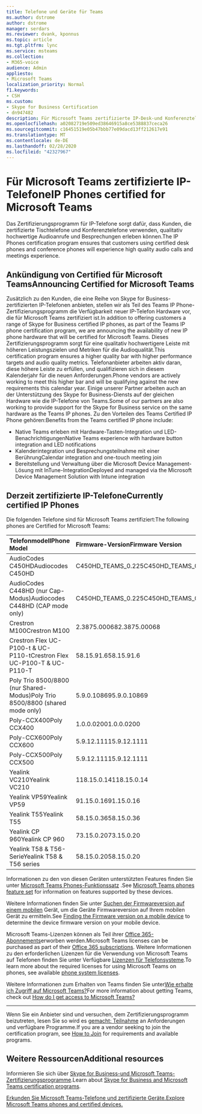 ```yaml
---
title: Telefone und Geräte für Teams
ms.author: dstrome
author: dstrome
manager: serdars
ms.reviewer: dvank, kponnus
ms.topic: article
ms.tgt.pltfrm: lync
ms.service: msteams
ms.collection:
- M365-voice
audience: Admin
appliesto:
- Microsoft Teams
localization_priority: Normal
f1.keywords:
- CSH
ms.custom:
- Skype for Business Certification
- dn947482
description: Für Microsoft Teams zertifizierte IP-Desk-und Konferenztelefone
ms.openlocfilehash: a02082719e509ed38646915a8ce5388837ceca26
ms.sourcegitcommit: c16451519e05b47bbb77e09dacd13ff212617e91
ms.translationtype: MT
ms.contentlocale: de-DE
ms.lasthandoff: 02/28/2020
ms.locfileid: "42327967"
---
```

# <a name="ip-phones-certified-for-microsoft-teams"></a><span data-ttu-id="55798-103">Für Microsoft Teams zertifizierte IP-Telefone</span><span class="sxs-lookup"><span data-stu-id="55798-103">IP Phones certified for Microsoft Teams</span></span>

<span data-ttu-id="55798-104">Das Zertifizierungsprogramm für IP-Telefone sorgt dafür, dass Kunden, die zertifizierte Tischtelefone und Konferenztelefone verwenden, qualitativ hochwertige Audioanrufe und Besprechungen erleben können.</span><span class="sxs-lookup"><span data-stu-id="55798-104">The IP Phones certification program ensures that customers using certified desk phones and conference phones will experience high quality audio calls and meetings experience.</span></span>

## <a name="announcing-certified-for-microsoft-teams"></a><span data-ttu-id="55798-105">Ankündigung von Certified für Microsoft Teams</span><span class="sxs-lookup"><span data-stu-id="55798-105">Announcing Certified for Microsoft Teams</span></span>

<span data-ttu-id="55798-106">Zusätzlich zu den Kunden, die eine Reihe von Skype for Business-zertifizierten IP-Telefonen anbieten, stellen wir als Teil des Teams IP Phone-Zertifizierungsprogramm die Verfügbarkeit neuer IP-Telefon Hardware vor, die für Microsoft Teams zertifiziert ist.</span><span class="sxs-lookup"><span data-stu-id="55798-106">In addition to offering customers a range of Skype for Business certified IP phones, as part of the Teams IP phone certification program, we are announcing the availability of new IP phone hardware that will be certified for Microsoft Teams.</span></span> <span data-ttu-id="55798-107">Dieses Zertifizierungsprogramm sorgt für eine qualitativ hochwertigere Leiste mit höheren Leistungszielen und Metriken für die Audioqualität.</span><span class="sxs-lookup"><span data-stu-id="55798-107">This certification program ensures a higher quality bar with higher performance targets and audio quality metrics.</span></span> <span data-ttu-id="55798-108">Telefonanbieter arbeiten aktiv daran, diese höhere Leiste zu erfüllen, und qualifizieren sich in diesem Kalenderjahr für die neuen Anforderungen.</span><span class="sxs-lookup"><span data-stu-id="55798-108">Phone vendors are actively working to meet this higher bar and will be qualifying against the new requirements this calendar year.</span></span> <span data-ttu-id="55798-109">Einige unserer Partner arbeiten auch an der Unterstützung des Skype for Business-Diensts auf der gleichen Hardware wie die IP-Telefone von Teams.</span><span class="sxs-lookup"><span data-stu-id="55798-109">Some of our partners are also working to provide support for the Skype for Business service on the same hardware as the Teams IP phones.</span></span> <span data-ttu-id="55798-110">Zu den Vorteilen des Teams Certified IP Phone gehören:</span><span class="sxs-lookup"><span data-stu-id="55798-110">Benefits from the Teams certified IP phone include:</span></span>

- <span data-ttu-id="55798-111">Native Teams erleben mit Hardware-Tasten-Integration und LED-Benachrichtigungen</span><span class="sxs-lookup"><span data-stu-id="55798-111">Native Teams experience with hardware button integration and LED notifications</span></span>
- <span data-ttu-id="55798-112">Kalenderintegration und Besprechungsteilnahme mit einer Berührung</span><span class="sxs-lookup"><span data-stu-id="55798-112">Calendar integration and one-touch meeting join</span></span>
- <span data-ttu-id="55798-113">Bereitstellung und Verwaltung über die Microsoft Device Management-Lösung mit InTune-Integration</span><span class="sxs-lookup"><span data-stu-id="55798-113">Deployed and managed via the Microsoft Device Management Solution with Intune integration</span></span>

## <a name="currently-certified-ip-phones"></a><span data-ttu-id="55798-114">Derzeit zertifizierte IP-Telefone</span><span class="sxs-lookup"><span data-stu-id="55798-114">Currently certified IP Phones</span></span>

<span data-ttu-id="55798-115">Die folgenden Telefone sind für Microsoft Teams zertifiziert:</span><span class="sxs-lookup"><span data-stu-id="55798-115">The following phones are Certified for Microsoft Teams:</span></span>

|<span data-ttu-id="55798-116">Telefonmodell</span><span class="sxs-lookup"><span data-stu-id="55798-116">Phone Model</span></span>|<span data-ttu-id="55798-117">Firmware-Version</span><span class="sxs-lookup"><span data-stu-id="55798-117">Firmware Version</span></span>|<span data-ttu-id="55798-118">Veröffentlichungsdatum</span><span class="sxs-lookup"><span data-stu-id="55798-118">Release Date</span></span> |
|:---|:---|:---|
|<span data-ttu-id="55798-119">AudioCodes C450HD</span><span class="sxs-lookup"><span data-stu-id="55798-119">Audiocodes C450HD</span></span> | <span data-ttu-id="55798-120">C450HD_TEAMS_0.225</span><span class="sxs-lookup"><span data-stu-id="55798-120">C450HD_TEAMS_0.225</span></span> | <span data-ttu-id="55798-121">März 2019</span><span class="sxs-lookup"><span data-stu-id="55798-121">March 2019</span></span>|
|<span data-ttu-id="55798-122">AudioCodes C448HD (nur Cap-Modus)</span><span class="sxs-lookup"><span data-stu-id="55798-122">Audiocodes C448HD (CAP mode only)</span></span> | <span data-ttu-id="55798-123">C450HD_TEAMS_0.225</span><span class="sxs-lookup"><span data-stu-id="55798-123">C450HD_TEAMS_0.225</span></span> | <span data-ttu-id="55798-124">März 2019</span><span class="sxs-lookup"><span data-stu-id="55798-124">March 2019</span></span>|
|<span data-ttu-id="55798-125">Crestron M100</span><span class="sxs-lookup"><span data-stu-id="55798-125">Crestron M100</span></span>|<span data-ttu-id="55798-126">2.3875.00068</span><span class="sxs-lookup"><span data-stu-id="55798-126">2.3875.00068</span></span>|<span data-ttu-id="55798-127">Dezember 2018</span><span class="sxs-lookup"><span data-stu-id="55798-127">December 2018</span></span>|
|<span data-ttu-id="55798-128">Crestron Flex UC-P100-t & UC-P110-t</span><span class="sxs-lookup"><span data-stu-id="55798-128">Crestron Flex UC-P100-T & UC-P110-T</span></span>  | <span data-ttu-id="55798-129">58.15.91.6</span><span class="sxs-lookup"><span data-stu-id="55798-129">58.15.91.6</span></span> |<span data-ttu-id="55798-130">Januar 2019</span><span class="sxs-lookup"><span data-stu-id="55798-130">January 2019</span></span>|
|<span data-ttu-id="55798-131">Poly Trio 8500/8800 (nur Shared-Modus)</span><span class="sxs-lookup"><span data-stu-id="55798-131">Poly Trio 8500/8800 (shared mode only)</span></span>| <span data-ttu-id="55798-132">5.9.0.10869</span><span class="sxs-lookup"><span data-stu-id="55798-132">5.9.0.10869</span></span>|<span data-ttu-id="55798-133">Juni 2019</span><span class="sxs-lookup"><span data-stu-id="55798-133">June 2019</span></span>|
|<span data-ttu-id="55798-134">Poly-CCX400</span><span class="sxs-lookup"><span data-stu-id="55798-134">Poly CCX400</span></span> | <span data-ttu-id="55798-135">1.0.0.0200</span><span class="sxs-lookup"><span data-stu-id="55798-135">1.0.0.0200</span></span> | <span data-ttu-id="55798-136">Januar 2020</span><span class="sxs-lookup"><span data-stu-id="55798-136">January 2020</span></span>|
|<span data-ttu-id="55798-137">Poly-CCX600</span><span class="sxs-lookup"><span data-stu-id="55798-137">Poly CCX600</span></span> | <span data-ttu-id="55798-138">5.9.12.1111</span><span class="sxs-lookup"><span data-stu-id="55798-138">5.9.12.1111</span></span>| <span data-ttu-id="55798-139">Januar 2020</span><span class="sxs-lookup"><span data-stu-id="55798-139">January 2020</span></span>|
|<span data-ttu-id="55798-140">Poly-CCX500</span><span class="sxs-lookup"><span data-stu-id="55798-140">Poly CCX500</span></span> | <span data-ttu-id="55798-141">5.9.12.1111</span><span class="sxs-lookup"><span data-stu-id="55798-141">5.9.12.1111</span></span>| <span data-ttu-id="55798-142">Dezember 2019</span><span class="sxs-lookup"><span data-stu-id="55798-142">December 2019</span></span>|
|<span data-ttu-id="55798-143">Yealink VC210</span><span class="sxs-lookup"><span data-stu-id="55798-143">Yealink VC210</span></span>| <span data-ttu-id="55798-144">118.15.0.14</span><span class="sxs-lookup"><span data-stu-id="55798-144">118.15.0.14</span></span>|<span data-ttu-id="55798-145">2020. Februar</span><span class="sxs-lookup"><span data-stu-id="55798-145">February 2020</span></span>|
|<span data-ttu-id="55798-146">Yealink VP59</span><span class="sxs-lookup"><span data-stu-id="55798-146">Yealink VP59</span></span> | <span data-ttu-id="55798-147">91.15.0.16</span><span class="sxs-lookup"><span data-stu-id="55798-147">91.15.0.16</span></span> |<span data-ttu-id="55798-148">Juni 2019</span><span class="sxs-lookup"><span data-stu-id="55798-148">June 2019</span></span>|
|<span data-ttu-id="55798-149">Yealink T55</span><span class="sxs-lookup"><span data-stu-id="55798-149">Yealink T55</span></span> | <span data-ttu-id="55798-150">58.15.0.36</span><span class="sxs-lookup"><span data-stu-id="55798-150">58.15.0.36</span></span> |<span data-ttu-id="55798-151">Mai 2019</span><span class="sxs-lookup"><span data-stu-id="55798-151">May 2019</span></span>|
|<span data-ttu-id="55798-152">Yealink CP 960</span><span class="sxs-lookup"><span data-stu-id="55798-152">Yealink CP 960</span></span> |<span data-ttu-id="55798-153">73.15.0.20</span><span class="sxs-lookup"><span data-stu-id="55798-153">73.15.0.20</span></span>|<span data-ttu-id="55798-154">Dezember 2018</span><span class="sxs-lookup"><span data-stu-id="55798-154">December 2018</span></span>|
|<span data-ttu-id="55798-155">Yealink T58 & T56-Serie</span><span class="sxs-lookup"><span data-stu-id="55798-155">Yealink T58 & T56 series</span></span> |<span data-ttu-id="55798-156">58.15.0.20</span><span class="sxs-lookup"><span data-stu-id="55798-156">58.15.0.20</span></span>|<span data-ttu-id="55798-157">Dezember 2018</span><span class="sxs-lookup"><span data-stu-id="55798-157">December 2018</span></span>|


<span data-ttu-id="55798-158">Informationen zu den von diesen Geräten unterstützten Features finden Sie unter [Microsoft Teams Phones-Funktionssatz](/MicrosoftTeams/phones-for-teams#microsoft-teams-phones-feature-set) .</span><span class="sxs-lookup"><span data-stu-id="55798-158">See [Microsoft Teams phones feature set](/MicrosoftTeams/phones-for-teams#microsoft-teams-phones-feature-set) for information on features supported by these devices.</span></span>

<span data-ttu-id="55798-159">Weitere Informationen finden Sie unter [Suchen der Firmwareversion auf einem mobilen](/MicrosoftTeams/phones-for-teams#finding-the-firmware-version-on-a-mobile-device) Gerät, um die Geräte Firmwareversion auf Ihrem mobilen Gerät zu ermitteln.</span><span class="sxs-lookup"><span data-stu-id="55798-159">See [Finding the Firmware version on a mobile device](/MicrosoftTeams/phones-for-teams#finding-the-firmware-version-on-a-mobile-device) to determine the device firmware version on your mobile device.</span></span>

<span data-ttu-id="55798-160">Microsoft Teams-Lizenzen können als Teil ihrer [Office 365-Abonnements](/MicrosoftTeams/Office-365-licensing.md)erworben werden.</span><span class="sxs-lookup"><span data-stu-id="55798-160">Microsoft Teams licenses can be purchased as part of their [Office 365 subscriptions](/MicrosoftTeams/Office-365-licensing.md).</span></span> <span data-ttu-id="55798-161">Weitere Informationen zu den erforderlichen Lizenzen für die Verwendung von Microsoft Teams auf Telefonen finden Sie unter Verfügbare [Lizenzen für Telefonsysteme](https://products.office.com/microsoft-teams/voice-calling).</span><span class="sxs-lookup"><span data-stu-id="55798-161">To learn more about the required licenses for using Microsoft Teams on phones, see available [phone system licenses](https://products.office.com/microsoft-teams/voice-calling).</span></span>

<span data-ttu-id="55798-162">Weitere Informationen zum Erhalten von Teams finden Sie unter[Wie erhalte ich Zugriff auf Microsoft Teams?](https://support.office.com/article/fc7f1634-abd3-4f26-a597-9df16e4ca65b)</span><span class="sxs-lookup"><span data-stu-id="55798-162">For more information about getting Teams, check out [How do I get access to Microsoft Teams?](https://support.office.com/article/fc7f1634-abd3-4f26-a597-9df16e4ca65b)</span></span>

* * *

<span data-ttu-id="55798-163">Wenn Sie ein Anbieter sind und versuchen, dem Zertifizierungsprogramm beizutreten, lesen Sie so wird es [gemacht: Teilnahme](https://docs.microsoft.com/skypeforbusiness/certification/how-to-join) an Anforderungen und verfügbare Programme.</span><span class="sxs-lookup"><span data-stu-id="55798-163">If you are a vendor seeking to join the certification program, see [How to Join](https://docs.microsoft.com/skypeforbusiness/certification/how-to-join) for requirements and available programs.</span></span>

## <a name="additional-resources"></a><span data-ttu-id="55798-164">Weitere Ressourcen</span><span class="sxs-lookup"><span data-stu-id="55798-164">Additional resources</span></span>

<span data-ttu-id="55798-165">Informieren Sie sich über [Skype for Business-und Microsoft Teams-Zertifizierungsprogramme](https://docs.microsoft.com/SkypeForBusiness/certification/overview).</span><span class="sxs-lookup"><span data-stu-id="55798-165">Learn about [Skype for Business and Microsoft Teams certification programs](https://docs.microsoft.com/SkypeForBusiness/certification/overview).</span></span>

[<span data-ttu-id="55798-166">Erkunden Sie Microsoft Teams-Telefone und zertifizierte Geräte.</span><span class="sxs-lookup"><span data-stu-id="55798-166">Explore Microsoft Teams phones and certified devices.</span></span>](https://products.office.com/microsoft-teams/across-devices/devices)

